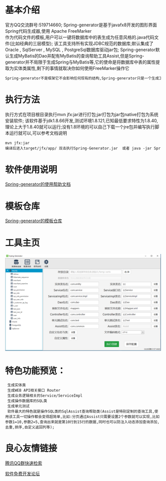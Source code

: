 # 基本介绍
官方QQ交流群号:519714660; 
Spring-generator是基于javafx8开发的图形界面Spring代码生成器,使用  Apache FreeMarker  
作为代码文件的模板,用户可以一键将数据库中的表生成为任意风格的.java代码文件(比如经典的三层模型); 
该工具支持所有实现JDBC规范的数据库;默认集成了Oracle , SqlServer , MySQL , PostgreSql数据库驱动jar包; 
 Spring-generator默认生成MyBatis的Dao并配有MyBatis的查询帮助工具Assist,但是Spring-generator并不局限于生成Spring与MyBatis等,它的使命是将数据库中表的属性提取为实体类属性,剩下的事情就取决你如何使用FreeMarker操作它 
```html
Spring-generator不是框架它不会影响任何现有的结构,Spring-generator只是一个生成工具,不拘于语言,只取决于你怎么使用FreeMarker编写模板,Assist是一个非常好用的帮助工具配合动态Mapper很完美
``` 
# 执行方法
执行方式在项目根目录执行mvn jfx:jar进行打包;jar打包为jar包native打包为系统安装软件; 
该软件基于jdk1.8.66开发,测试环境1.8.121,已知最低要求特性为1.8.40,理论上大于1.8.40就可以运行;没有1.8环境的可以自己下载一个jre包并编写执行脚本运行就可以,可以参考文档说明 
```html
mvn jfx:jar
编译后进入target/jfx/app/ 双击执行Spring-Generator.jar  或者 java -jar Spring-Generator.jar
```

# 软件使用说明
[Spring-generator的使用帮助文档](http://duhua.gitee.io/spring-generator-doc/) 

# 模板仓库
[Spring-generator的模板仓库](https://github.com/EliMirren/Spring-generator-Template) 

# 工具主页 
![index](https://raw.githubusercontent.com/shenzhenMirren/MyGithubResources/master/image/Spring-generator-index.png) 

# 特色功能预览： 
 
	 生成实体类 
	 生成WEB API相关接口 Router 
	 生成业务逻辑相关的Service/ServiceImpl 
	 生成操作数据库的SQL类 
	 生成单元测试 
	 软件最大的特色就是操作SQL类的SqlAssist查询帮助类(Assist是特别定制的查询工具,使用该工具一切操作都会变得超简单,比如:分页通过Assist只需要设置2个参数就可以实现,比如参数1=10,参数2=5,查询出来就是第10行到15行的数据,同时也可以防注入动态添加查询添加,去重,排序,自定义返回列等);
	 
 

  




 # 良心友情链接

[腾讯QQ群快速检索](http://u.720life.cn/s/8cf73f7c)

[软件免费开发论坛](http://u.720life.cn/s/bbb01dc0)